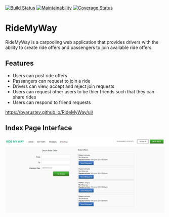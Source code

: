 [![Build Status](https://travis-ci.org/byarustev/RideApi.svg?branch=develop)](https://travis-ci.org/byarustev/RideApi)
[![Maintainability](https://api.codeclimate.com/v1/badges/38f513cdfe1984e4be8a/maintainability)](https://codeclimate.com/github/byarustev/RideApi/maintainability)
[![Coverage Status](https://coveralls.io/repos/github/byarustev/RideApi/badge.svg?branch=develop)](https://coveralls.io/github/byarustev/RideApi?branch=develop)

# RideMyWay

RideMyWay is a carpooling web application that provides drivers with the ability to create ride offers
and passengers to join available ride offers.
	
## Features 
- Users can post ride offers
- Passangers can request to join a ride
- Drivers can view, accept and reject join requests
- Users can request other users to be thier friends such that they can share rides
- Users can respond to friend requests 

https://byarustev.github.io/RideMyWay/ui/

## Index Page Interface
![alt text](https://raw.githubusercontent.com/byarustev/RideMyWay/feature/ui/design/index.png)